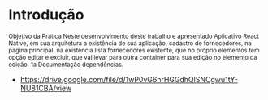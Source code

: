 # Introdução 
<sub>
Objetivo da Prática
Neste desenvolvimento deste trabalho e apresentado Aplicativo React Native,
em sua arquitetura a existência de sua aplicação, cadastro de fornecedores, na pagina
principal, na existência lista fornecedores existente, que no próprio elementos tem
opção editar e excluir, que vai levar para outra container para sua edição no elemento da
edição. 1a Documentação dependências.
</sub>


* https://drive.google.com/file/d/1wP0vG6nrHGGdhQlSNCgwu1tY-NU81CBA/view
